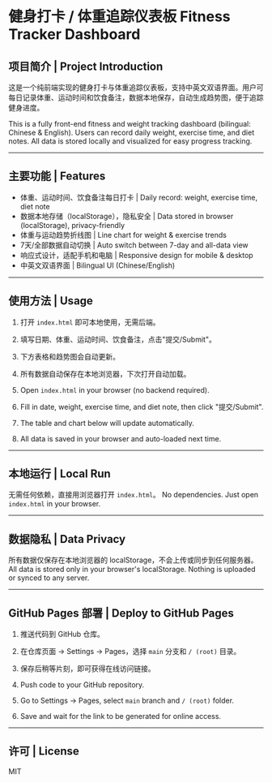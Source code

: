 # 健身打卡 / 体重追踪仪表板 Fitness Tracker Dashboard

## 项目简介 | Project Introduction

这是一个纯前端实现的健身打卡与体重追踪仪表板，支持中英文双语界面。用户可每日记录体重、运动时间和饮食备注，数据本地保存，自动生成趋势图，便于追踪健身进度。

This is a fully front-end fitness and weight tracking dashboard (bilingual: Chinese & English). Users can record daily weight, exercise time, and diet notes. All data is stored locally and visualized for easy progress tracking.

---

## 主要功能 | Features
- 体重、运动时间、饮食备注每日打卡 | Daily record: weight, exercise time, diet note
- 数据本地存储（localStorage），隐私安全 | Data stored in browser (localStorage), privacy-friendly
- 体重与运动趋势折线图 | Line chart for weight & exercise trends
- 7天/全部数据自动切换 | Auto switch between 7-day and all-data view
- 响应式设计，适配手机和电脑 | Responsive design for mobile & desktop
- 中英文双语界面 | Bilingual UI (Chinese/English)

---

## 使用方法 | Usage
1. 打开 `index.html` 即可本地使用，无需后端。
2. 填写日期、体重、运动时间、饮食备注，点击"提交/Submit"。
3. 下方表格和趋势图会自动更新。
4. 所有数据自动保存在本地浏览器，下次打开自动加载。

1. Open `index.html` in your browser (no backend required).
2. Fill in date, weight, exercise time, and diet note, then click "提交/Submit".
3. The table and chart below will update automatically.
4. All data is saved in your browser and auto-loaded next time.

---

## 本地运行 | Local Run
无需任何依赖，直接用浏览器打开 `index.html`。
No dependencies. Just open `index.html` in your browser.

---

## 数据隐私 | Data Privacy
所有数据仅保存在本地浏览器的 localStorage，不会上传或同步到任何服务器。
All data is stored only in your browser's localStorage. Nothing is uploaded or synced to any server.

---

## GitHub Pages 部署 | Deploy to GitHub Pages
1. 推送代码到 GitHub 仓库。
2. 在仓库页面 → Settings → Pages，选择 `main` 分支和 `/ (root)` 目录。
3. 保存后稍等片刻，即可获得在线访问链接。

1. Push code to your GitHub repository.
2. Go to Settings → Pages, select `main` branch and `/ (root)` folder.
3. Save and wait for the link to be generated for online access.

---

## 许可 | License
MIT 
